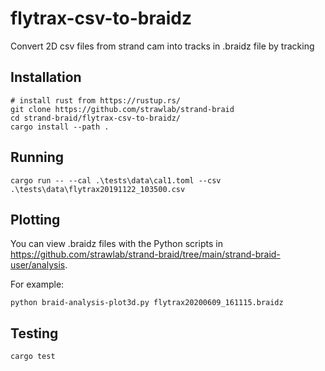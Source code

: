 # flytrax-csv-to-braidz

Convert 2D csv files from strand cam into tracks in .braidz file by tracking

## Installation

```text
# install rust from https://rustup.rs/
git clone https://github.com/strawlab/strand-braid
cd strand-braid/flytrax-csv-to-braidz/
cargo install --path .
```

## Running

```text
cargo run -- --cal .\tests\data\cal1.toml --csv .\tests\data\flytrax20191122_103500.csv
```

## Plotting

You can view .braidz files with the Python scripts in
https://github.com/strawlab/strand-braid/tree/main/strand-braid-user/analysis.

For example:

```text
python braid-analysis-plot3d.py flytrax20200609_161115.braidz
```

## Testing

```text
cargo test
```
